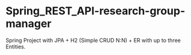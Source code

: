 # Spring_REST_API-research-group-manager
Spring Project with JPA + H2 (Simple CRUD N:N) + ER with up to three Entities.
